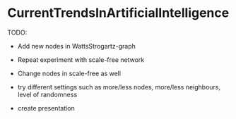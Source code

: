 # CurrentTrendsInArtificialIntelligence
TODO:
  - Add new nodes in WattsStrogartz-graph
  - Repeat experiment with scale-free network
  - Change nodes in scale-free as well
  - try different settings such as more/less nodes, more/less neighbours, level of randomness
  
  - create presentation
